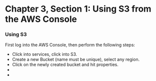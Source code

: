 # Chapter 3, Section 1: Using S3 from the AWS Console

### Using S3

First log into the AWS Console, then perform the following steps:
- Click into services, click into S3.
- Create a new Bucket (name must be unique), select any region.
- Click on the newly created bucket and hit properties.
- 
-
